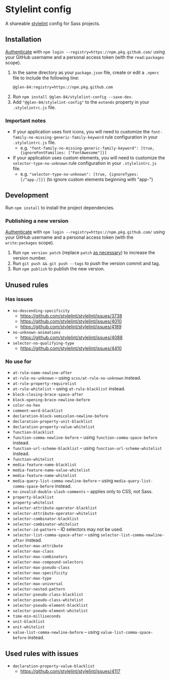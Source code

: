 # Stylelint config

A shareable [stylelint](https://stylelint.io/) config for Sass projects.

## Installation

[Authenticate](https://help.github.com/en/github/managing-packages-with-github-packages/configuring-npm-for-use-with-github-packages#authenticating-to-github-packages) with `npm login --registry=https://npm.pkg.github.com/` using your GitHub username and a personal access token (with the `read:packages` scope).

1. In the same directory as your `package.json` file, create or edit a `.npmrc` file to include the following line:
    ```npmrc
    @glen-84:registry=https://npm.pkg.github.com
    ```
2. Run `npm install @glen-84/stylelint-config --save-dev`.
3. Add `"@glen-84/stylelint-config"` to the `extends` property in your `.stylelintrc.js` file.

### Important notes

* If your application uses font icons, you will need to customize the `font-family-no-missing-generic-family-keyword` rule configuration in your `.stylelintrc.js` file.
    * e.g. `"font-family-no-missing-generic-family-keyword": [true, {ignoreFontFamilies: ["FontAwesome"]}]`
* If your application uses custom elements, you will need to customize the `selector-type-no-unknown` rule configuration in your `.stylelintrc.js` file.
    * e.g. `"selector-type-no-unknown": [true, {ignoreTypes: [/^app-/]}]` (to ignore custom elements beginning with "app-")

## Development

Run `npm install` to install the project dependencies.

### Publishing a new version

[Authenticate](https://help.github.com/en/github/managing-packages-with-github-packages/configuring-npm-for-use-with-github-packages#authenticating-to-github-packages) with `npm login --registry=https://npm.pkg.github.com/` using your GitHub username and a personal access token (with the `write:packages` scope).

1. Run `npm version patch` (replace `patch` [as necessary](https://docs.npmjs.com/cli/version)) to increase the version number.
2. Run `git push && git push --tags` to push the version commit and tag.
3. Run `npm publish` to publish the new version.

## Unused rules

### Has issues

* `no-descending-specificity`
    * https://github.com/stylelint/stylelint/issues/3738
    * https://github.com/stylelint/stylelint/issues/4010
    * https://github.com/stylelint/stylelint/issues/4189
* `no-unknown-animations`
    * https://github.com/stylelint/stylelint/issues/4088
* `selector-no-qualifying-type`
    * https://github.com/stylelint/stylelint/issues/4410

### No use for

* `at-rule-name-newline-after`
* `at-rule-no-unknown` – using `scss/at-rule-no-unknown` instead.
* `at-rule-property-requirelist`
* `at-rule-whitelist` – using `at-rule-blacklist` instead.
* `block-closing-brace-space-after`
* `block-opening-brace-newline-before`
* `color-no-hex`
* `comment-word-blacklist`
* `declaration-block-semicolon-newline-before`
* `declaration-property-unit-blacklist`
* `declaration-property-value-whitelist`
* `function-blacklist`
* `function-comma-newline-before` – using `function-comma-space-before` instead.
* `function-url-scheme-blacklist` – using `function-url-scheme-whitelist` instead.
* `function-whitelist`
* `media-feature-name-blacklist`
* `media-feature-name-value-whitelist`
* `media-feature-name-whitelist`
* `media-query-list-comma-newline-before` – using `media-query-list-comma-space-before` instead.
* `no-invalid-double-slash-comments` – applies only to CSS, not Sass.
* `property-blacklist`
* `property-whitelist`
* `selector-attribute-operator-blacklist`
* `selector-attribute-operator-whitelist`
* `selector-combinator-blacklist`
* `selector-combinator-whitelist`
* `selector-id-pattern` – ID selectors may not be used.
* `selector-list-comma-space-after` – using `selector-list-comma-newline-after` instead.
* `selector-max-attribute`
* `selector-max-class`
* `selector-max-combinators`
* `selector-max-compound-selectors`
* `selector-max-pseudo-class`
* `selector-max-specificity`
* `selector-max-type`
* `selector-max-universal`
* `selector-nested-pattern`
* `selector-pseudo-class-blacklist`
* `selector-pseudo-class-whitelist`
* `selector-pseudo-element-blacklist`
* `selector-pseudo-element-whitelist`
* `time-min-milliseconds`
* `unit-blacklist`
* `unit-whitelist`
* `value-list-comma-newline-before` – using `value-list-comma-space-before` instead.

## Used rules with issues

* `declaration-property-value-blacklist`
    * https://github.com/stylelint/stylelint/issues/4117
